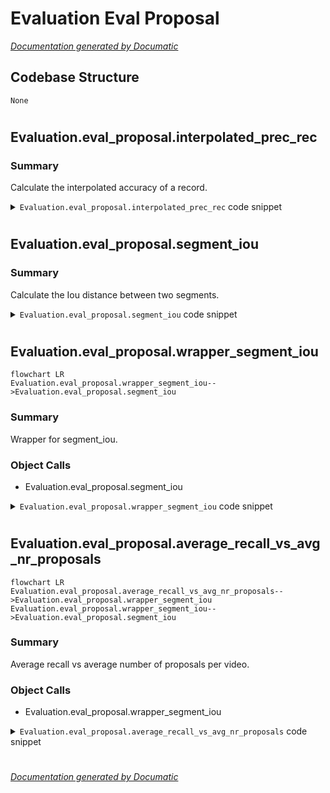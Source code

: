 # Evaluation Eval Proposal

[_Documentation generated by Documatic_](https://www.documatic.com)

<!---Documatic-section-Codebase Structure-start--->
## Codebase Structure

<!---Documatic-block-system_architecture-start--->
```mermaid
None
```
<!---Documatic-block-system_architecture-end--->

# #
<!---Documatic-section-Codebase Structure-end--->

<!---Documatic-section-Evaluation.eval_proposal.interpolated_prec_rec-start--->
## Evaluation.eval_proposal.interpolated_prec_rec

<!---Documatic-section-interpolated_prec_rec-start--->
### Summary

Calculate the interpolated accuracy of a record.

<!---Documatic-block-Evaluation.eval_proposal.interpolated_prec_rec-start--->
<details>
	<summary><code>Evaluation.eval_proposal.interpolated_prec_rec</code> code snippet</summary>

```python
def interpolated_prec_rec(prec, rec):
    mprec = np.hstack([[0], prec, [0]])
    mrec = np.hstack([[0], rec, [1]])
    for i in range(len(mprec) - 1)[::-1]:
        mprec[i] = max(mprec[i], mprec[i + 1])
    idx = np.where(mrec[1:] != mrec[0:-1])[0] + 1
    ap = np.sum((mrec[idx] - mrec[idx - 1]) * mprec[idx])
    return ap
```
</details>
<!---Documatic-block-Evaluation.eval_proposal.interpolated_prec_rec-end--->
<!---Documatic-section-interpolated_prec_rec-end--->

# #
<!---Documatic-section-Evaluation.eval_proposal.interpolated_prec_rec-end--->

<!---Documatic-section-Evaluation.eval_proposal.segment_iou-start--->
## Evaluation.eval_proposal.segment_iou

<!---Documatic-section-segment_iou-start--->
### Summary

Calculate the Iou distance between two segments.

<!---Documatic-block-Evaluation.eval_proposal.segment_iou-start--->
<details>
	<summary><code>Evaluation.eval_proposal.segment_iou</code> code snippet</summary>

```python
def segment_iou(target_segment, candidate_segments):
    tt1 = np.maximum(target_segment[0], candidate_segments[:, 0])
    tt2 = np.minimum(target_segment[1], candidate_segments[:, 1])
    segments_intersection = (tt2 - tt1).clip(0)
    segments_union = candidate_segments[:, 1] - candidate_segments[:, 0] + (target_segment[1] - target_segment[0]) - segments_intersection
    tIoU = segments_intersection.astype(float) / segments_union
    return tIoU
```
</details>
<!---Documatic-block-Evaluation.eval_proposal.segment_iou-end--->
<!---Documatic-section-segment_iou-end--->

# #
<!---Documatic-section-Evaluation.eval_proposal.segment_iou-end--->

<!---Documatic-section-Evaluation.eval_proposal.wrapper_segment_iou-start--->
## Evaluation.eval_proposal.wrapper_segment_iou

<!---Documatic-section-wrapper_segment_iou-start--->
```mermaid
flowchart LR
Evaluation.eval_proposal.wrapper_segment_iou-->Evaluation.eval_proposal.segment_iou
```

### Summary

Wrapper for segment_iou.

### Object Calls

* Evaluation.eval_proposal.segment_iou

<!---Documatic-block-Evaluation.eval_proposal.wrapper_segment_iou-start--->
<details>
	<summary><code>Evaluation.eval_proposal.wrapper_segment_iou</code> code snippet</summary>

```python
def wrapper_segment_iou(target_segments, candidate_segments):
    if candidate_segments.ndim != 2 or target_segments.ndim != 2:
        raise ValueError('Dimension of arguments is incorrect')
    (n, m) = (candidate_segments.shape[0], target_segments.shape[0])
    tiou = np.empty((n, m))
    for i in range(m):
        tiou[:, i] = segment_iou(target_segments[i, :], candidate_segments)
    return tiou
```
</details>
<!---Documatic-block-Evaluation.eval_proposal.wrapper_segment_iou-end--->
<!---Documatic-section-wrapper_segment_iou-end--->

# #
<!---Documatic-section-Evaluation.eval_proposal.wrapper_segment_iou-end--->

<!---Documatic-section-Evaluation.eval_proposal.average_recall_vs_avg_nr_proposals-start--->
## Evaluation.eval_proposal.average_recall_vs_avg_nr_proposals

<!---Documatic-section-average_recall_vs_avg_nr_proposals-start--->
```mermaid
flowchart LR
Evaluation.eval_proposal.average_recall_vs_avg_nr_proposals-->Evaluation.eval_proposal.wrapper_segment_iou
Evaluation.eval_proposal.wrapper_segment_iou-->Evaluation.eval_proposal.segment_iou
```

### Summary

Average recall vs average number of proposals per video.

### Object Calls

* Evaluation.eval_proposal.wrapper_segment_iou

<!---Documatic-block-Evaluation.eval_proposal.average_recall_vs_avg_nr_proposals-start--->
<details>
	<summary><code>Evaluation.eval_proposal.average_recall_vs_avg_nr_proposals</code> code snippet</summary>

```python
def average_recall_vs_avg_nr_proposals(ground_truth, proposals, max_avg_nr_proposals=None, tiou_thresholds=np.linspace(0.5, 0.95, 10)):
    video_lst = ground_truth['video-id'].unique()
    if not max_avg_nr_proposals:
        max_avg_nr_proposals = float(proposals.shape[0]) / video_lst.shape[0]
    ratio = max_avg_nr_proposals * float(video_lst.shape[0]) / proposals.shape[0]
    ground_truth_gbvn = ground_truth.groupby('video-id')
    proposals_gbvn = proposals.groupby('video-id')
    score_lst = []
    total_nr_proposals = 0
    for videoid in video_lst:
        proposals_videoid = proposals_gbvn.get_group(videoid)
        this_video_proposals = proposals_videoid.loc[:, ['t-start', 't-end']].values
        sort_idx = proposals_videoid['score'].argsort()[::-1]
        this_video_proposals = this_video_proposals[sort_idx, :]
        ground_truth_videoid = ground_truth_gbvn.get_group(videoid)
        this_video_ground_truth = ground_truth_videoid.loc[:, ['t-start', 't-end']].values
        if this_video_proposals.shape[0] == 0:
            n = this_video_ground_truth.shape[0]
            score_lst.append(np.zeros((n, 1)))
            continue
        if this_video_proposals.ndim != 2:
            this_video_proposals = np.expand_dims(this_video_proposals, axis=0)
        if this_video_ground_truth.ndim != 2:
            this_video_ground_truth = np.expand_dims(this_video_ground_truth, axis=0)
        nr_proposals = np.minimum(int(this_video_proposals.shape[0] * ratio), this_video_proposals.shape[0])
        total_nr_proposals += nr_proposals
        this_video_proposals = this_video_proposals[:nr_proposals, :]
        tiou = wrapper_segment_iou(this_video_proposals, this_video_ground_truth)
        score_lst.append(tiou)
    pcn_lst = np.arange(1, 101) / 100.0 * (max_avg_nr_proposals * float(video_lst.shape[0]) / total_nr_proposals)
    matches = np.empty((video_lst.shape[0], pcn_lst.shape[0]))
    positives = np.empty(video_lst.shape[0])
    recall = np.empty((tiou_thresholds.shape[0], pcn_lst.shape[0]))
    for (ridx, tiou) in enumerate(tiou_thresholds):
        for (i, score) in enumerate(score_lst):
            positives[i] = score.shape[0]
            true_positives_tiou = score >= tiou
            pcn_proposals = np.minimum((score.shape[1] * pcn_lst).astype(np.int), score.shape[1])
            for (j, nr_proposals) in enumerate(pcn_proposals):
                matches[i, j] = np.count_nonzero(true_positives_tiou[:, :nr_proposals].sum(axis=1))
        recall[ridx, :] = matches.sum(axis=0) / positives.sum()
    avg_recall = recall.mean(axis=0)
    proposals_per_video = pcn_lst * (float(total_nr_proposals) / video_lst.shape[0])
    return (recall, avg_recall, proposals_per_video)
```
</details>
<!---Documatic-block-Evaluation.eval_proposal.average_recall_vs_avg_nr_proposals-end--->
<!---Documatic-section-average_recall_vs_avg_nr_proposals-end--->

# #
<!---Documatic-section-Evaluation.eval_proposal.average_recall_vs_avg_nr_proposals-end--->

[_Documentation generated by Documatic_](https://www.documatic.com)